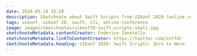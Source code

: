 ```yaml
---
date: 2020-05-19 15:20
description: Sketchnote about Swift Scripts from UIKonf 2020 (online conference)
tags: uikonf, uikonf-20, swift, cli, online-conference
image: images/sketchnotes/uikonf20-swift-scripts-small.jpg
sketchnoteMetadata.contentCreator: Federico Zanetello
sketchnoteMetadata.linkToContentCreator: https://twitter.com/zntfdr
sketchnoteMetadata.heading: UIKonf 2020: Swift Scripts: Zero to Hero
---
```

